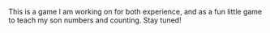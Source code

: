 This is a game I am working on for both experience, and as a fun little game to teach my son numbers and counting. Stay tuned!
